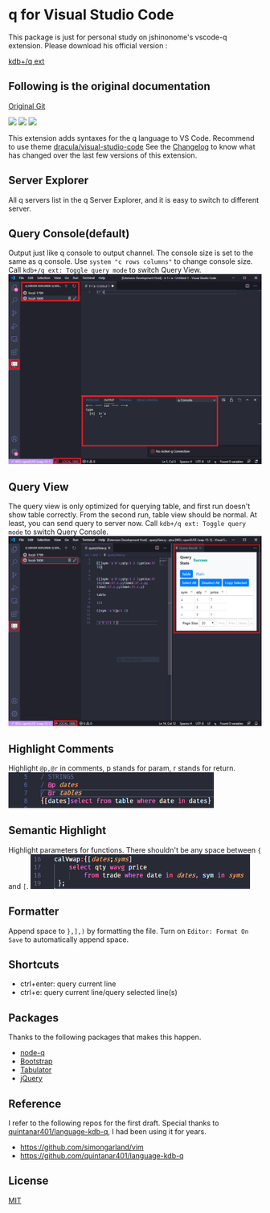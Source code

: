 # q for Visual Studio Code
This package is just for personal study on jshinonome's vscode-q extension. Please download his official version :

[kdb+/q ext](https://marketplace.visualstudio.com/items?itemName=jshinonome.vscode-q)

## Following is the original documentation

[Original Git](https://github.com/jshinonome/vscode-q)

[![](https://img.shields.io/visual-studio-marketplace/v/jshinonome.vscode-q?color=blueviolet&style=flat)](https://marketplace.visualstudio.com/items?itemName=jshinonome.vscode-q)
[![](https://vsmarketplacebadge.apphb.com/downloads/jshinonome.vscode-q.svg?color=blue&style=flat)](https://marketplace.visualstudio.com/items?itemName=jshinonome.vscode-q)
[![](https://vsmarketplacebadge.apphb.com/installs/jshinonome.vscode-q.svg?color=success&style=flat)](https://marketplace.visualstudio.com/items?itemName=jshinonome.vscode-q)

This extension adds syntaxes for the q language to VS Code.
Recommend to use theme [dracula/visual-studio-code](https://marketplace.visualstudio.com/items?itemName=dracula-theme.theme-dracula)
See the [Changelog](https://github.com/cheduo/learn-vscode-q/blob/master/CHANGELOG.md) to know what has changed over the last few versions of this extension.

## Server Explorer
All q servers list in the q Server Explorer, and it is easy to switch to different server.

## Query Console(default)
Output just like q console to output channel. The console size is set to the same as q console. Use `system "c rows columns"` to change console size.
Call `kdb+/q ext: Toggle query mode` to switch Query View.
![query_console](https://github.com/cheduo/learn-vscode-q/raw/master/media/demo/query_console.png)

## Query View
The query view is only optimized for querying table, and first run doesn't show table correctly. From the second run, table view should be normal. At least, you can send query to server now.
Call `kdb+/q ext: Toggle query mode` to switch Query Console.
![query_view](https://github.com/cheduo/learn-vscode-q/raw/master/media/demo/query_view.png)

## Highlight Comments
Highlight `@p,@r` in comments, p stands for param, r stands for return.
![highlight_comment.png](https://github.com/cheduo/learn-vscode-q/raw/master/media/demo/highlight_comment.png)

## Semantic Highlight
Highlight parameters for functions. There shouldn't be any space between `{` and `[`.
![semantic_highlight.png](https://github.com/cheduo/learn-vscode-q/raw/master/media/demo/semantic_highlight.png)

## Formatter
Append space to `},],)` by formatting the file. Turn on `Editor: Format On Save` to automatically append space.

## Shortcuts
- ctrl+enter: query current line
- ctrl+e: query current line/query selected line(s)

## Packages
Thanks to the following packages that makes this happen.
- [node-q](https://github.com/michaelwittig/node-q)
- [Bootstrap](https://getbootstrap.com/)
- [Tabulator](http://tabulator.info/)
- [jQuery](https://jquery.com/)

## Reference
I refer to the following repos for the first draft. Special thanks to [quintanar401/language-kdb-q](https://github.com/quintanar401/language-kdb-q), I had been using it for years.

- https://github.com/simongarland/vim
- https://github.com/quintanar401/language-kdb-q

## License
[MIT](https://github.com/cheduo/learn-vscode-q/blob/master/LICENSE)
